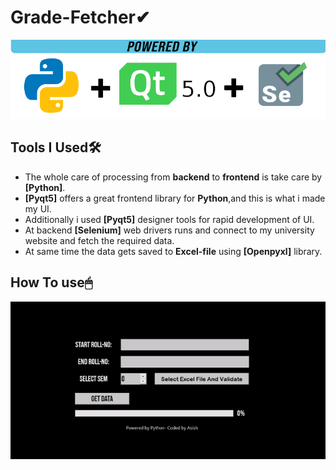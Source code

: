 # Grade-Fetcher✔
![](useless/show.png)
## Tools I Used🛠
- The whole care of processing from **backend** to **frontend** is take care by **[Python]**.
- **[Pyqt5]** offers a great frontend library for **Python**,and this is what i made my UI.
- Additionally i used **[Pyqt5]** designer tools for rapid development of UI.
- At backend **[Selenium]** web drivers runs and connect to my university website and fetch the required data.
- At same time the data gets saved to **Excel-file** using **[Openpyxl]** library.
## How To use🖱
![](useless/showgif.gif)

